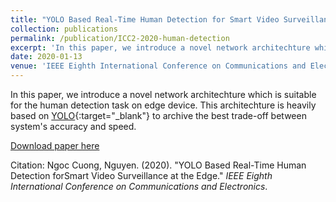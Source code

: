 ```yaml
---
title: "YOLO Based Real-Time Human Detection for Smart Video Surveillance at the Edge"
collection: publications
permalink: /publication/ICC2-2020-human-detection
excerpt: 'In this paper, we introduce a novel network architechture which is suitable for the human detection task on edge device. The network is heavily based on YOLO'
date: 2020-01-13
venue: 'IEEE Eighth International Conference on Communications and Electronics'
---
```

In this paper, we introduce a novel network architechture which is suitable for the human detection task on edge device. This architechture is heavily based on [YOLO](https://arxiv.org/abs/1612.08242){:target="_blank"} to archive the best trade-off between system's accuracy and speed.

[Download paper here](http://cuongnn218.github.io/files/ICCE-human-detection.pdf)

Citation: Ngoc Cuong, Nguyen. (2020). "YOLO Based Real-Time Human Detection forSmart Video Surveillance at the Edge." <i>IEEE Eighth International Conference on Communications and Electronics</i>.